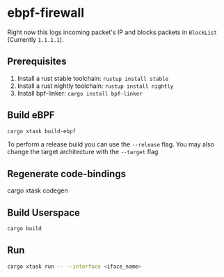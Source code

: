 # ebpf-firewall

Right now this logs incoming packet's IP and blocks packets in `BlockList` (Currently `1.1.1.1`).

## Prerequisites

1. Install a rust stable toolchain: `rustup install stable`
1. Install a rust nightly toolchain: `rustup install nightly`
1. Install bpf-linker: `cargo install bpf-linker`

## Build eBPF

```bash
cargo xtask build-ebpf
```

To perform a release build you can use the `--release` flag.
You may also change the target architecture with the `--target` flag

## Regenerate code-bindings

cargo xtask codegen

## Build Userspace

```bash
cargo build
```

## Run

```bash
cargo xtask run -- --interface <iface_name>
```
